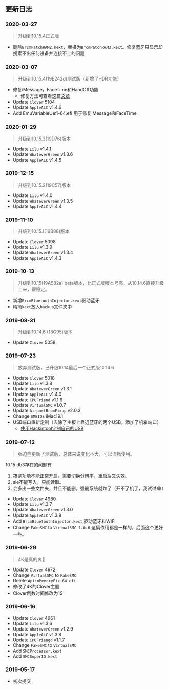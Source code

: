 ## 更新日志

### 2020-03-27

> 升级到10.15.4正式版

+ 删除`BrcmPatchRAM2.kext`，替换为`BrcmPatchRAM3.kext`。修复蓝牙只显示却搜索不出任何设备并连接不上的问题

### 2020-03-07

> 升级到10.15.4(19E242d)测试版（新增了HDR功能）

+ 修复iMessage，FaceTime和HandOff功能
  + 修复方法可查看这篇[文章](https://younglele.cn/fix-iMessage-and-FaceTime-for-hackintosh/)
+ Update `Clover` 5104
+ Update `AppleALC` v1.4.6
+ Add EmuVariableUefi-64.efi 用于修复iMessage和FaceTime

### 2020-01-29

> 升级到10.15.3(19D76)版本

+ Update `Lilu` v1.4.1
+ Update `WhateverGreen` v1.3.6
+ Update `AppleALC` v1.4.5

### 2019-12-15

>  升级到10.15.2(19C57)版本

+ Update `Lilu` v1.4.0
+ Update `WhateverGreen` v1.3.5
+ Update `AppleALC` v1.4.4

### 2019-11-10

>  升级到10.15.1(19B88)版本

+ Update `Clover` 5098
+ Update `Lilu` v1.3.9
+ Update `WhateverGreen` v1.3.4
+ Update `AppleALC` v1.4.3

### 2019-10-13

> 升级到10.15(19A582a) beta版本，比正式版版本号高。从10.14.6直接升级上来，很稳定。

+ 新增`BrcmBluetoothInjector.kext`驱动蓝牙
+ 精简`kext`放入`backup`文件夹中

### 2019-08-31

> 升级到10.14.6 (18G95)版本

- Update `Clover` 5058

### 2019-07-23

> 放弃测试版，已升级10.14最后一个正式版10.14.6

- Update `Clover` 5018
- Update `Lilu` v1.3.8
- Update `WhateverGreen` v1.3.1
- Update `AppleALC` v1.4.0
- Update `CPUFriend` v1.1.9
- Update `VirtualSMC` v1.0.7
- Update `AirportBrcmFixup` v2.0.3
- Change `SMBIOS` iMac19.1
- USB端口重新定制（去除了主板上靠近蓝牙的两个USB，添加了机箱端口）
  - [使用Hackintool定制自己的USB](https://younglele.cn/post/use-hackintool-custom-made-usb3.0/)



### 2019-07-12

> 强迫症更新了测试版，总体来说变化不大，可以流畅使用。

10.15 db3存在的问题有

1. 夜览功能不能正常开启。需要切换分辨率，重启后又失效。
2. sle不能写入，只能读取。
3. 会多出一些文件夹，并且不能删。强删系统就炸了（开不了机了，我试过😂）



- Update `Clover` 4980
- Update `Lilu` v1.3.7
- Update `WhateverGreen` v1.3.0
- Update `AppleALC` v1.3.9
- Add `BrcmBluetoothInjector.kext` 驱动蓝牙和WIFI
- Change `FakeSMC` to `VirtualSMC 1.0.6` 这俩作用都是一样的，后面这个更好一些。



### 2019-06-29

> 4K是真的爽🤙

- Update `Clover` 4972
- Change  `VirtualSMC` to `FakeSMC`
- Delete `AptioMemoryFix-64.efi`
- 修改了4K的Clover主题
- Clover倒数时间修改为1S



### 2019-06-16

- Update `Clover` 4961
- Update `Lilu` v1.3.6
- Update `WhateverGreen` v1.2.9
- Update `AppleALC` v1.3.8
- Update `CPUFriengd` v1.1.7
- Change `FakeSMC` to `VirtualSMC`
- Add `SMCProcessor.kext`
- Add `SMCSuperIO.kext`



### 2019-05-17

- 初次提交 